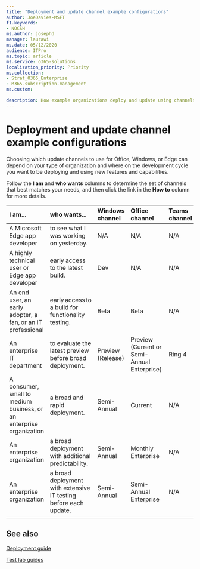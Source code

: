 ```yaml
---
title: "Deployment and update channel example configurations"
author: JoeDavies-MSFT
f1.keywords:
- NOCSH
ms.author: josephd
manager: laurawi
ms.date: 05/12/2020
audience: ITPro
ms.topic: article
ms.service: o365-solutions
localization_priority: Priority
ms.collection: 
- Strat_O365_Enterprise
- M365-subscription-management
ms.custom:

description: How example organizations deploy and update using channels.
---
```


# Deployment and update channel example configurations

Choosing which update channels to use for Office, Windows, or Edge can depend on your type of organization and where on the development cycle you want to be deploying and using new features and capabilities.

<!--

Here are the latest channel names.

| New channel name | Previous channel name |
|:-------|:-----|
| Beta | Insider |
| Preview (Release)) | Monthly Channel (Targeted) |
| Semi-Annual Enterprise Channel | Semi-Annual Channel |
| Semi-Annual Enterprise Channel (Preview) | Semi-Annual Channel (Targeted) |
| Monthly Enterprise Channel | N/A |
| Current Channel | Monthly Channel |
|||

See if your organization matches one of these customer types, then follow the link to the example for more details.

Follow the **I am** and **who wants** columns to determine the set of channels that best matches your needs, and then click the link in the **How to** column for more details.

| I am... | who wants... | Windows channel | Office channel | Edge channel | How to |
|:-------|:-----|:-------|:-------|:-----|:-------|
| A Microsoft Edge app developer | to see what I was working on yesterday | N/A | N/A | Canary | [Edge Carnary channel](https://docs.microsoft.com/deployedge/microsoft-edge-channels#canary-channel)  |
| A highly technical user or Edge app developer | early access to the latest build. | Dev | N/A  | Dev |   |
| An end user, an early adopter, a fan, or an IT professional  | early access to a build for functionality testing. | Beta | Beta | Beta |   |
| An enterprise IT department | to evaluate the latest preview before broad deployment. | Preview (Release)  | Preview (Current or Semi-Annual Enterprise)  | N/A |   |
| A consumer, small to medium business, or an enterprise organization | a broad and rapid deployment. |  Semi-Annual | Current | Stable | [Rapid deployment example](deploy-update-channels-examples-rapid-deploy.md) |
| An enterprise organization | a broad deployment with additional predictability. | Semi-Annual | Monthly Enterprise | N/A |   |
| An enterprise organization | a broad deployment with extensive IT testing before each update. | Semi-Annual | Semi-Annual | N/A |   |
|||||||

--> 

Follow the **I am** and **who wants** columns to determine the set of channels that best matches your needs, and then click the link in the **How to** column for more details.

| I am... | who wants... | Windows channel | Office channel | Teams channel | Edge channel | How to |
|:-------|:-----|:-------|:-------|:-----|:-------|:-------|
| A Microsoft Edge app developer | to see what I was working on yesterday. | N/A | N/A | N/A | Canary | [Edge Carnary channel](https://docs.microsoft.com/deployedge/microsoft-edge-channels#canary-channel)  |
| A highly technical user or Edge app developer | early access to the latest build. | Dev | N/A  | N/A | Dev |   |
| An end user, an early adopter, a fan, or an IT professional  | early access to a build for functionality testing. | Beta | Beta | N/A | Beta |   |
| An enterprise IT department | to evaluate the latest preview before broad deployment. | Preview (Release)  | Preview (Current or Semi-Annual Enterprise)  | Ring 4 | N/A  |
| A consumer, small to medium business, or an enterprise organization | a broad and rapid deployment. |  Semi-Annual | Current | N/A | Stable | [Rapid deployment example](deploy-update-channels-examples-rapid-deploy.md) |
| An enterprise organization | a broad deployment with additional predictability. | Semi-Annual | Monthly Enterprise | N/A | N/A |   |
| An enterprise organization | a broad deployment with extensive IT testing before each update. | Semi-Annual | Semi-Annual Enterprise | N/A | N/A |   |
||||||||

<!--

| Customer type | Description | Products and their channels |
|:-------|:-----|:-------|
| Early adopter or insider <br> <br> See the insider deployment example.  | These organizations are eager to try out new capabilities early in the release cycle and report their early adoption feedback to Microsoft. | **Office:** <br><ul><li>Beta</li><li>Current Channel (Preview)</li></ul>  **Windows:** <br><ul><li>Dev</li><li>Beta</li></ul> **Edge:** <ul><li>Dev</li><li>Beta</li></ul>|
| Consumer fans, small and medium businesses, and some enterprises who want rapid deployment of the newest supported features <br> <br> See the [rapid deployment example](deploy-update-channels-examples-rapid-deploy.md). | These organizations want the latest supported changes and to take advantage of the  new capabilities for their users and to report their feedback to Microsoft. | **Office:** <ul><li> Current Channel </li></ul> **Windows:** <ul><li> N/A </li></ul> **Edge:** <ul><li> Stable </li></ul>|
| Enterprises who need a stable and predictable cadence to their updates <br><br> See the broad deployment example.  | These organizations want to ensure that the changes they roll out to customers are fully supported and whose deployment will have minimaly impact to their employees. |  **Office:** <ul><li> Monthly Enterprise Channel </li><li> Semi-Annual Enterprise Channel (Preview) </li><li> Semi-Annual Enterprise Channel </li></ul> **Windows:** <br><ul><li> Release Preview </li><li> Semi-Annual Channel </li></ul> **Edge:** <ul><li>Stable (deferred) </li></ul> |
||||

--> 

## See also

[Deployment guide](deploy-microsoft-365-enterprise.md)

[Test lab guides](m365-enterprise-test-lab-guides.md)


